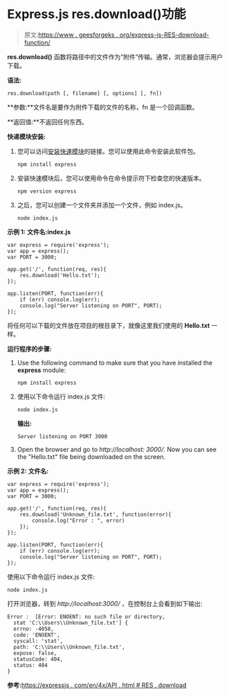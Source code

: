 # Express.js res.download()功能

> 原文:[https://www . geesforgeks . org/express-js-RES-download-function/](https://www.geeksforgeeks.org/express-js-res-download-function/)

**res.download()** 函数将路径中的文件作为“附件”传输。通常，浏览器会提示用户下载。

**语法:**

```
res.download(path [, filename] [, options] [, fn])
```

**参数:**文件名是要作为附件下载的文件的名称，fn 是一个回调函数。

**返回值:**不返回任何东西。

**快递模块安装:**

1.  您可以访问[安装快速模块](https://www.npmjs.com/package/express)的链接。您可以使用此命令安装此软件包。

    ```
    npm install express
    ```

2.  安装快速模块后，您可以使用命令在命令提示符下检查您的快速版本。

    ```
    npm version express
    ```

3.  之后，您可以创建一个文件夹并添加一个文件，例如 index.js。

    ```
    node index.js
    ```

**示例 1:** **文件名:index.js**

```
var express = require('express');
var app = express();
var PORT = 3000;

app.get('/', function(req, res){
    res.download('Hello.txt');
});

app.listen(PORT, function(err){
    if (err) console.log(err);
    console.log("Server listening on PORT", PORT);
});
```

将任何可以下载的文件放在项目的根目录下，就像这里我们使用的 **Hello.txt** 一样。

**运行程序的步骤:**

1.  Use the following command to make sure that you have installed the **express** module:

    ```
    npm install express
    ```

2.  使用以下命令运行 index.js 文件:

    ```
    node index.js
    ```

    **输出:**

    ```
    Server listening on PORT 3000

    ```

3.  Open the browser and go to *http://localhost: 3000/*. Now you can see the "Hello.txt" file being downloaded on the screen.

**示例 2:** **文件名:**

```
var express = require('express');
var app = express();
var PORT = 3000;

app.get('/', function(req, res){
    res.download('Unknown_file.txt', function(error){
        console.log("Error : ", error)
    });
});

app.listen(PORT, function(err){
    if (err) console.log(err);
    console.log("Server listening on PORT", PORT);
});
```

使用以下命令运行 index.js 文件:

```
node index.js
```

打开浏览器，转到 *http://localhost:3000/* ，在控制台上会看到如下输出:

```
Error :  [Error: ENOENT: no such file or directory, 
  stat 'C:\\Users\\Unknown_file.txt'] {
  errno: -4058,
  code: 'ENOENT',
  syscall: 'stat',
  path: 'C:\\Users\\Unknown_file.txt',
  expose: false,
  statusCode: 404,
  status: 404
}

```

**参考:**[https://expressjs . com/en/4x/API . html # RES . download](https://expressjs.com/en/4x/api.html#res.download)
